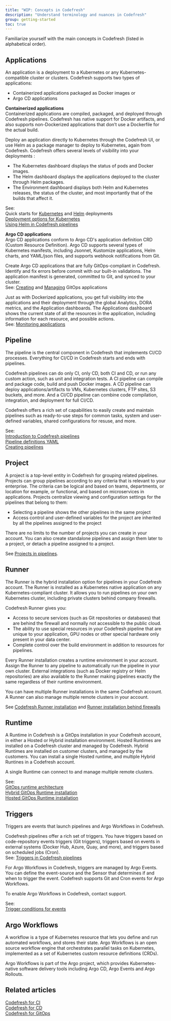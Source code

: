 ```yaml
---
title: "WIP: Concepts in Codefresh"
description: "Understand terminology and nuances in Codefresh"
group: getting-started
toc: true
---
```

<!--- remove WIP from header once complete -->
Familiarize yourself with the main concepts in Codefresh (listed in alphabetical order).

## Applications
An application is a deployment to a Kubernetes or any Kubernetes-compatible cluster or clusters.
Codefresh supports two types of applications:
* Containerized applications packaged as Docker images or 
* Argo CD applications 

**Containerized applications**  
Containerized applications are compiled, packaged, and deployed through Codefresh pipelines. Codefresh has native support for Docker artifacts, and also supports non-Dockerized applications that don’t use a Dockerfile for the actual build.

Deploy an application directly to Kubernetes through the Codefresh UI, or use Helm as a package manager to deploy to Kubernetes, again from Codefresh. 
Codefresh offers several levels of visibility into your deployments :
* The Kubernetes dashboard displays the status of pods and Docker images.
* The Helm dashboard displays the applications deployed to the cluster through Helm packages.
* The Environment dashboard displays both Helm and Kubernetes releases, the status of the cluster, and most importantly that of the builds that affect it. 

See:  
Quick starts for [Kubernetes]({{site.baseurl}}/docs/quick-start/ci-quickstart/deploy-to-kubernetes/) and [Helm]({{site.baseurl}}/docs/quick-start/ci-quickstart/deploy-with-helm/) deployments  
[Deployment options for Kubernetes]({{site.baseurl}}/docs/deployments/kubernetes/deployment-options-to-kubernetes/)  
[Using Helm in Codefresh pipelines]({{site.baseurl}}/docs/deployments/helm/using-helm-in-codefresh-pipeline/)  


**Argo CD applications**  
Argo CD applications conform to Argo CD's application definition CRD (Custom Resource Definition). Argo CD supports several types of Kubernetes manifests, including Jsonnet, Kustomize applications, Helm charts, and YAML/json files, and supports webhook notifications from Git. 

Create Argo CD applications that are fully GitOps-compliant in Codefresh. Identify and fix errors before commit with our built-in validations. The application manifest is generated, committed to Git, and synced to your cluster.   
See:
[Creating]({{site.baseurl}}/docs/deployments/gitops/create-application/) and [Managing]({{site.baseurl}}/docs/deployments/gitops/manage-application/) GitOps applications  


Just as with Dockerized applications, you get full visibility into the applications and their deployment through the global Analytics, DORA metrics, and the Application dashboards. The Applications dashboard shows the current state of all the resources in the application, including information for each resource, and possible actions.  
See:
[Monitoring applications]({{site.baseurl}}/docs/deployments/gitops/applications-dashboard/) 


## Pipeline
The pipeline is the central component in Codefresh that implements CI/CD processes. Everything for CI/CD in Codefresh starts and ends with pipelines.  

Codefresh pipelines can do only CI, only CD, both CI and CD, or run any custom action, such as unit and integration tests.
A CI pipeline can compile and package code, build and push Docker images. A CD pipeline can deploy applications/artifacts to VMs, Kubernetes clusters, FTP sites, S3 buckets, and more. And a CI/CD pipeline can combine code compilation, integration, and deployment for full CI/CD. 

Codefresh offers a rich set of capabilities to easily create and maintain pipelines such as ready-to-use steps for common tasks, system and user-defined variables, shared configurations for resuse, and more.

See:  
[Introduction to Codefresh pipelines]({{site.baseurl}}/docs/pipelines/introduction-to-codefresh-pipelines/)  
[Pipeline definitions YAML]({{site.baseurl}}/docs/pipelines/what-is-the-codefresh-yaml/)  
[Creating pipelines]({{site.baseurl}}/docs/pipelines/pipelines/)  

## Project
A project is a top-level entity in Codefresh for grouping related pipelines. Projects can group pipelines according to any criteria that is relevant to your enterprise. The criteria can be logical and based on teams, departments, or location for example, or functional, and based on microservices in applications. 
Projects centralize viewing and configuration settings for the pipelines that belong to them:
* Selecting  a pipeline shows the other pipelines in the same project
* Access control and user-defined variables for the project are inherited by all the pipelines assigned to the project

There are no limits to the number of projects you can create in your account. You can also create standalone pipelines and assign them later to a project, or detach a pipeline assigned to a project. 

See [Projects in pipelines]({{site.baseurl}}/docs/pipelines/pipelines/#pipeline-concepts).

## Runner
The Runner is the hybrid installation option for pipelines in your Codefresh account. The Runner is installed as a Kubernetes native application on any Kubernetes-compliant cluster. It allows you to run pipelines on your own Kubernetes cluster, including private clusters behind company firewalls.

Codefresh Runner gives you: 
* Access to secure services (such as Git repositories or databases) that are behind the firewall and normally not accessible to the public cloud.
* The ability to use special resources in your Codefresh pipeline that are unique to your application, GPU nodes or other special hardware only present in your data center.
* Complete control over the build environment in addition to resources for pipelines.

Every Runner installation creates a runtime environment in your account. Assign the Runner to any pipeline to automatically run the pipeline in your own cluster. External integrations (such as Docker registry or Helm repositories) are also available to the Runner making pipelines exactly the same regardless of their runtime environment.

You can have multiple Runner installations in the same Codefresh account. A Runner can also manage multiple remote clusters in your account. 

See [Codefresh Runner installation]({{site.baseurl}}/docs/installation/codefresh-runner) and [Runner installation behind firewalls]({{site.baseurl}}/docs/installation/behind-the-firewall)  

## Runtime
A Runtime in Codefresh is a  GitOps installation in your Codefresh account, in either a Hosted or Hybrid installation environment. Hosted Runtimes are installed on a Codefresh cluster and managed by Codefresh. Hybrid Runtimes are installed on customer clusters, and managed by the customers.
You can install a  single Hosted runtime, and multiple Hybrid Runtines in a Codefresh account.  


<!--add diagram -->
A single Runtime can connect to and manage multiple remote clusters.  


See:  
[GitOps runtime architecture]({{site.baseurl}}/docs/installation/runtime-architecture/#gitops-architecture)  
[Hybrid GitOps Runtime installation]({{site.baseurl}}/docs/installation/gitops/hybrid-gitops)  
[Hosted GitOps Runtime installation]({{site.baseurl}}/docs/installation/gitops/hosted-runtime)


## Triggers
Triggers are events that launch pipelines and Argo Workflows in Codefresh. 

Codefresh pipelines offer a rich set of triggers. You have triggers based on code-repository events triggers (Git triggers), triggers based on events in external systems (Docker Hub, Azure, Quay, and more), and triggers based on scheduled jobs (Cron).  
See:
[Triggers in Codefresh pipelines]({{site.baseurl}}/docs/pipelines/triggers/)  

For Argo Workflows in Codefresh, triggers are managed by Argo Events. You can define the event-source and the Sensor that determines if and when to trigger the event. Codefresh supports Git and Cron events for Argo Workflows.

To enable Argo Workflows in Codefresh, contact support.

See:  
[Trigger conditions for events]({{site.baseurl}}/docs/workflows/create-pipeline/#configure-trigger-conditions-for-events)



## Argo Workflows

A workflow is a type of Kubernetes resource that lets you define and run automated workflows, and stores their state. 
Argo Workflows is an open source workflow engine that orchestrates parallel tasks on Kubernetes, implemented as a set of Kubernetes custom resource definitions (CRDs). 

Argo Workflows is part of the Argo project, which provides Kubernetes-native software delivery tools including Argo CD, Argo Events and Argo Rollouts. 


## Related articles
[Codefresh for CI]({{site.baseurl}}/docs/getting-started/ci-codefresh/)  
[Codefresh for CD]({{site.baseurl}}/docs/getting-started/cd-codefresh/)   
[Codefresh for GitOps]({{site.baseurl}}/docs/getting-started/gitops-codefresh/)  
